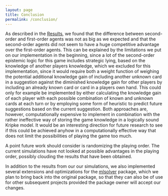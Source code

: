 ```yaml
---
layout: page
title: Conclusion
permalink: /conclusion/
---
```


As described in the [Results](results.md), we found that the difference between second-order and first-order agents was not as big as we expected and that the second-order agents did not seem to have a huge competitive advantage over the first-order agents. This can be explained by the limitations we put on our implementation in the beginning, since a lot of the second-order epistemic logic for this game includes strategic lying, based on the knowledge of another players knowledge, which we excluded for this implementation, since it would require both a weight function of weighing the potential additional knowledge gain of including another unknown card in a suggestion against the diminished knowledge gain for other players by including an already known card or card in a players own hand. This could only for example be implemented by either calculating the knowledge gain of each player with each possible combination of known and unknown cards at each turn or by employing some form of heuristic to predict future suggestions based on the current suggestion. Both approaches are, however, computationally expensive to implement in combination with the rather ineffective way of storing the game knowledge in a logically sound Kripke model. It would be an interesting direction for future research to see if this could be achieved anyhow in a computationally effective way that does not limit the possibilities of playing the game too much.  

A point future work should consider is randomizing the playing order. The current simulations have not looked at possible advantages in the playing order, possibly clouding the results that have been obtained.

In addition to the results from our our simulations, we also implemented several extensions and optimizations for the [mlsolver](https://github.com/erohkohl/mlsolver) package, which we plan to bring back into the original package, so that they can also be of use for other subsequent projects provided the package owner will accept our changes.
